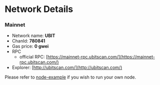 # Network Details

### Mainnet

* Network name: **UBIT**
* ChanId: **780841**
* Gas price: **0 gwei**
* RPC
  * official RPC: [https://mainnet-rpc.ubitscan.com/](https://mainnet-rpc.ubitscan.com/)​
* Explorer: [http://ubitscan.com/](http://ubitscan.com/)​

Please refer to [node-example](https://github.com/ubitscan/CoinNetwork/tree/master/node-example) if you wish to run your own node.
